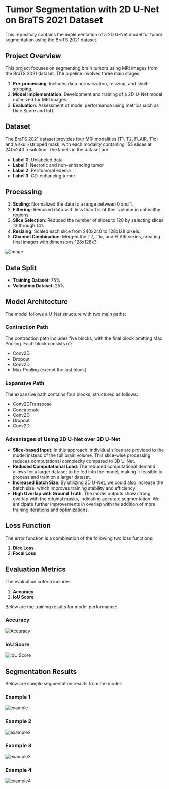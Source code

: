 # Tumor Segmentation with 2D U-Net on BraTS 2021 Dataset

This repository contains the implementation of a 2D U-Net model for tumor segmentation using the BraTS 2021 dataset.

## Project Overview
This project focuses on segmenting brain tumors using MRI images from the BraTS 2021 dataset. The pipeline involves three main stages:

1. **Pre-processing**: Includes data normalization, resizing, and skull-stripping.
2. **Model Implementation**: Development and training of a 2D U-Net model optimized for MRI images.
3. **Evaluation**: Assessment of model performance using metrics such as Dice Score and IoU.

## Dataset
The BraTS 2021 dataset provides four MRI modalities (T1, T2, FLAIR, T1c) and a skull-stripped mask, with each modality containing 155 slices at 240x240 resolution. The labels in the dataset are:
- **Label 0**: Unlabeled data
- **Label 1**: Necrotic and non-enhancing tumor
- **Label 2**: Peritumoral edema
- **Label 3**: GD-enhancing tumor

## Processing

1. **Scaling**: Normalized the data to a range between 0 and 1.
2. **Filtering**: Removed data with less than 1% of their volume in unhealthy regions.
3. **Slice Selection**: Reduced the number of slices to 128 by selecting slices 13 through 141.
4. **Resizing**: Scaled each slice from 240x240 to 128x128 pixels.
5. **Channel Combination**: Merged the T2, T1c, and FLAIR series, creating final images with dimensions 128x128x3.
   
![image](https://github.com/user-attachments/assets/3f8e9aa5-732c-4353-b1f8-d56ffdd939ed)

## Data Split
- **Training Dataset**: 75%
- **Validation Dataset**: 25%

## Model Architecture
The model follows a U-Net structure with two main paths:

### Contraction Path
The contraction path includes five blocks, with the final block omitting Max Pooling. Each block consists of:
- Conv2D
- Dropout
- Conv2D
- Max Pooling (except the last block)

### Expansive Path
The expansive path contains four blocks, structured as follows:
- Conv2DTranspose
- Concatenate
- Conv2D
- Dropout
- Conv2D

### Advantages of Using 2D U-Net over 3D U-Net

- **Slice-based Input**: In this approach, individual slices are provided to the model instead of the full brain volume. This slice-wise processing reduces computational complexity compared to 3D U-Net.
- **Reduced Computational Load**: The reduced computational demand allows for a larger dataset to be fed into the model, making it feasible to process and train on a larger dataset.
- **Increased Batch Size**: By utilizing 2D U-Net, we could also increase the batch size, which improves training stability and efficiency.
- **High Overlap with Ground Truth**: The model outputs show strong overlap with the original masks, indicating accurate segmentation. We anticipate further improvements in overlap with the addition of more training iterations and optimizations.


## Loss Function
The error function is a combination of the following two loss functions:
1. **Dice Loss**
2. **Focal Loss**

## Evaluation Metrics
The evaluation criteria include:
1. **Accuracy**
2. **IoU Score**

Below are the training results for model performance:

### Accuracy
![Accuracy](https://github.com/user-attachments/assets/fe4dcc42-91d5-4cac-91c7-7e25a7e014cd)


### IoU Score
![IoU Score](https://github.com/user-attachments/assets/ce1693b0-12c7-435d-b99f-58457195b272)


## Segmentation Results

Below are sample segmentation results from the model:

### Example 1
![example](https://github.com/user-attachments/assets/da97eb5a-29dd-4072-b6ed-836c37ebb0d7)

### Example 2
![example2](https://github.com/user-attachments/assets/e02844c4-0783-4dfa-959f-ae725b1f2801)

### Example 3
![example3](https://github.com/user-attachments/assets/4c60e963-ec08-4432-94ef-0503508b6e0e)

### Example 4
![example4](https://github.com/user-attachments/assets/801e37a2-8da4-4bbc-a356-d658f2b61f6b)








